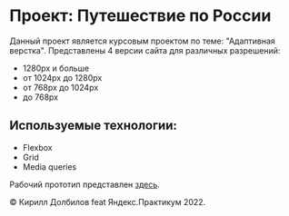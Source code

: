 # Проект: Путешествие по России

Данный проект является курсовым проектом по теме: "Адаптивная верстка".
Представлены 4 версии сайта для различных разрешений:

- 1280px и больше
- от 1024px до 1280px
- от 768px до 1024px
- до 768px

## Используемые технологии:

- Flexbox
- Grid
- Media queries

Рабочий прототип представлен [здесь](https://dolbilov.github.io/russian-travel/).

&copy; Кирилл Долбилов feat Яндекс.Практикум 2022.
